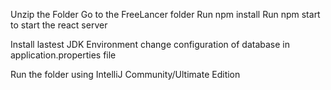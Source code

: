 Unzip the Folder
Go to the FreeLancer folder
Run npm install
Run npm start to start the react server

Install lastest JDK Environment
change configuration of database in application.properties file

Run the folder using IntelliJ Community/Ultimate Edition

